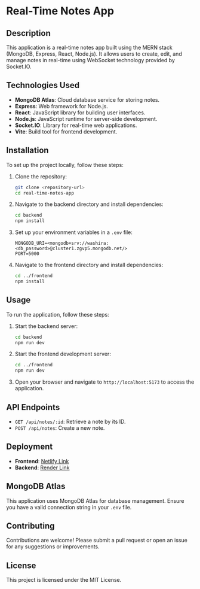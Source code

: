# Real-Time Notes App

## Description

This application is a real-time notes app built using the MERN stack (MongoDB, Express, React, Node.js). It allows users to create, edit, and manage notes in real-time using WebSocket technology provided by Socket.IO.

## Technologies Used

- **MongoDB Atlas**: Cloud database service for storing notes.
- **Express**: Web framework for Node.js.
- **React**: JavaScript library for building user interfaces.
- **Node.js**: JavaScript runtime for server-side development.
- **Socket.IO**: Library for real-time web applications.
- **Vite**: Build tool for frontend development.

## Installation

To set up the project locally, follow these steps:

1. Clone the repository:

   ```bash
   git clone <repository-url>
   cd real-time-notes-app
   ```

2. Navigate to the backend directory and install dependencies:

   ```bash
   cd backend
   npm install
   ```

3. Set up your environment variables in a `.env` file:

   ```
   MONGODB_URI=<mongodb+srv://washira:<db_password>@cluster1.zgvp5.mongodb.net/>
   PORT=5000
   ```

4. Navigate to the frontend directory and install dependencies:
   ```bash
   cd ../frontend
   npm install
   ```

## Usage

To run the application, follow these steps:

1. Start the backend server:

   ```bash
   cd backend
   npm run dev
   ```

2. Start the frontend development server:

   ```bash
   cd ../frontend
   npm run dev
   ```

3. Open your browser and navigate to `http://localhost:5173` to access the application.

## API Endpoints

- `GET /api/notes/:id`: Retrieve a note by its ID.
- `POST /api/notes`: Create a new note.

## Deployment

- **Frontend**: [Netlify Link](https://notes-app-mongodb.netlify.app/)
- **Backend**: [Render Link](https://real-time-notes-app.onrender.com)

## MongoDB Atlas

This application uses MongoDB Atlas for database management. Ensure you have a valid connection string in your `.env` file.

## Contributing

Contributions are welcome! Please submit a pull request or open an issue for any suggestions or improvements.

## License

This project is licensed under the MIT License.
